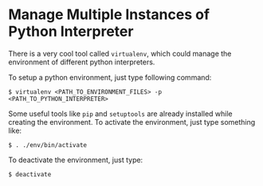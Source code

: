 # Manage Multiple Instances of Python Interpreter

There is a very cool tool called `virtualenv`, which could manage the environment of different python interpreters.

To setup a python environment, just type following command:

  ```console
$ virtualenv <PATH_TO_ENVIRONMENT_FILES> -p <PATH_TO_PYTHON_INTERPRETER>
  ```

Some useful tools like `pip` and `setuptools` are already installed while creating the environment. To activate the environment, just type something like:

  ```console
$ . ./env/bin/activate
  ```

To deactivate the environment, just type:

  ```console
$ deactivate
  ```
